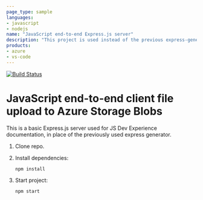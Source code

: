 ```yaml
---
page_type: sample
languages:
- javascript
- nodejs
name: "JavaScript end-to-end Express.js server"
description: "This project is used instead of the previous express-generator."
products:
- azure
- vs-code
---
```


[![Build Status](https://dev.azure.com/usvt/Jobsheet%20Online/_apis/build/status%2FiArtz.js-e2e-express-server?branchName=main)](https://dev.azure.com/usvt/Jobsheet%20Online/_build/latest?definitionId=7&branchName=main)

# JavaScript end-to-end client file upload to Azure Storage Blobs

This is a basic Express.js server used for JS Dev Experience documentation, in place of the previously used express generator. 

1. Clone repo.

1. Install dependencies: 

    ```bash
    npm install
    ```

1. Start project: 

    ```bash
    npm start
    ```

